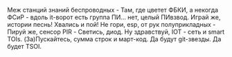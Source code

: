 Меж станций знаний беспроводных - Там, где цветет ФБКИ, а некогда ФСиР - вдоль it-ворот есть группа ПИ... нет, целый ПИвзвод. 
Играй же, истории песнь! Хвались и пой!
Не гори, esp, от рук полуприкладных - Пируй же, сенсор PIR - Светись, диод.
Ну здравствуй, IOT - сеть и smart TOIs.
(За)Пускайтесь, сумма строк и март-код.
Да будут git-звезды. Да будет TSOI.
